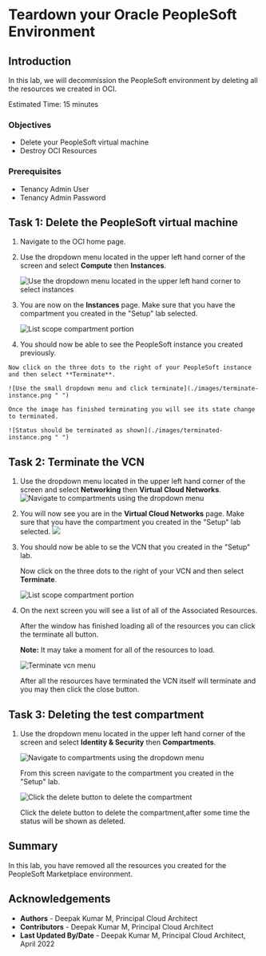 # Teardown your Oracle PeopleSoft Environment

## Introduction
In this lab, we will decommission the PeopleSoft environment by deleting all the resources we created in OCI.

Estimated Time: 15 minutes


### Objectives
* Delete your PeopleSoft virtual machine
* Destroy OCI Resources

### Prerequisites
* Tenancy Admin User
* Tenancy Admin Password

## Task 1: Delete the PeopleSoft virtual machine

1. Navigate to the OCI home page.

2. Use the dropdown menu located in the upper left hand corner of the screen and select **Compute** then **Instances**.

    ![Use the dropdown menu located in the upper left hand corner to select instances](./images/dropdown-compute.png " ")

3. You are now on the **Instances** page. Make sure that you have the compartment you created in the "Setup" lab selected.

    ![List scope compartment portion](./images/compute-page.png " ")

4.   You should now be able to see the PeopleSoft instance you created previously.

    Now click on the three dots to the right of your PeopleSoft instance and then select **Terminate**.

    ![Use the small dropdown menu and click terminate](./images/terminate-instance.png " ")

    Once the image has finished terminating you will see its state change to terminated.

    ![Status should be terminated as shown](./images/terminated-instance.png " ")

## Task 2: Terminate the VCN

1. Use the dropdown menu located in the upper left hand corner of the screen and select **Networking** then **Virtual Cloud Networks**.
    ![Navigate to compartments using the dropdown menu](./images/dropdown-network.png " ")

2. You will now see you are in the **Virtual Cloud Networks** page. Make sure that you have the compartment you created in the "Setup" lab selected.
    ![](./images/vcn-compartment.png " ")

3. You should now be able to se the VCN that you created in the "Setup" lab.

    Now click on the three dots to the right of your VCN and then select **Terminate**.

    ![List scope compartment portion](./images/vcn-delete.png " ")

4. On the next screen you will see a list of all of the Associated Resources.

    After the window has finished loading all of the resources you can click the terminate all button.

    **Note:** It may take a moment for all of the resources to load.

    ![Terminate vcn menu](./images/terminate-vcn-confirm.png " ")

    After all the resources have terminated the VCN itself will terminate and you may then click the close button.

## Task 3: Deleting the test compartment

1.  Use the dropdown menu located in the upper left hand corner of the screen and select **Identity & Security** then **Compartments**.

    ![Navigate to compartments using the dropdown menu](./images/dropdown-compartment.png " ")

    From this screen navigate to the compartment you created in the "Setup" lab.

    ![Click the delete button to delete the compartment](./images/delete-compartment.png " ")

    Click the delete button to delete the compartment,after some time the status will be shown as deleted.

    
## Summary

In this lab, you have removed all the resources you created for the PeopleSoft Marketplace environment.




## Acknowledgements
* **Authors** - Deepak Kumar M, Principal Cloud Architect
* **Contributors** - Deepak Kumar M, Principal Cloud Architect
* **Last Updated By/Date** - Deepak Kumar M, Principal Cloud Architect, April 2022


